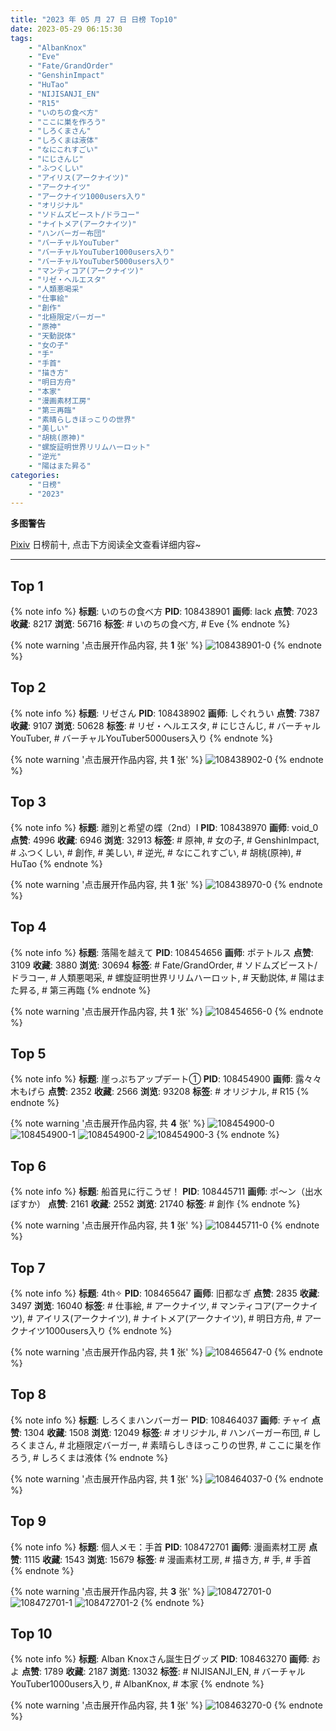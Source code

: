 ```yaml
---
title: "2023 年 05 月 27 日 日榜 Top10"
date: 2023-05-29 06:15:30
tags:
    - "AlbanKnox"
    - "Eve"
    - "Fate/GrandOrder"
    - "GenshinImpact"
    - "HuTao"
    - "NIJISANJI_EN"
    - "R15"
    - "いのちの食べ方"
    - "ここに巣を作ろう"
    - "しろくまさん"
    - "しろくまは液体"
    - "なにこれすごい"
    - "にじさんじ"
    - "ふつくしい"
    - "アイリス(アークナイツ)"
    - "アークナイツ"
    - "アークナイツ1000users入り"
    - "オリジナル"
    - "ソドムズビースト/ドラコー"
    - "ナイトメア(アークナイツ)"
    - "ハンバーガー布団"
    - "バーチャルYouTuber"
    - "バーチャルYouTuber1000users入り"
    - "バーチャルYouTuber5000users入り"
    - "マンティコア(アークナイツ)"
    - "リゼ・ヘルエスタ"
    - "人類悪喝采"
    - "仕事絵"
    - "創作"
    - "北極限定バーガー"
    - "原神"
    - "天動説体"
    - "女の子"
    - "手"
    - "手首"
    - "描き方"
    - "明日方舟"
    - "本家"
    - "漫画素材工房"
    - "第三再臨"
    - "素晴らしきほっこりの世界"
    - "美しい"
    - "胡桃(原神)"
    - "螺旋証明世界リリムハーロット"
    - "逆光"
    - "陽はまた昇る"
categories:
    - "日榜"
    - "2023"
---
```


<i class="fa fa-triangle-exclamation"></i>**多图警告**<i class="fa fa-triangle-exclamation"></i>

[Pixiv](https://www.pixiv.net/) 日榜前十, 点击下方阅读全文查看详细内容~

<!-- more -->

---

## Top 1

{% note info %}
**标题**: いのちの食べ方
**PID**: 108438901 **画师**: lack
**点赞**: 7023 **收藏**: 8217 **浏览**: 56716
**标签**: # いのちの食べ方, # Eve
{% endnote %}

{% note warning '点击展开作品内容, 共 **1** 张' %}
![108438901-0](https://i.pixiv.re/img-original/img/2023/05/26/00/00/24/108438901_p0.png)
{% endnote %}

## Top 2

{% note info %}
**标题**: リゼさん
**PID**: 108438902 **画师**: しぐれうい
**点赞**: 7387 **收藏**: 9107 **浏览**: 50628
**标签**: # リゼ・ヘルエスタ, # にじさんじ, # バーチャルYouTuber, # バーチャルYouTuber5000users入り
{% endnote %}

{% note warning '点击展开作品内容, 共 **1** 张' %}
![108438902-0](https://i.pixiv.re/img-original/img/2023/05/26/00/00/24/108438902_p0.jpg)
{% endnote %}

## Top 3

{% note info %}
**标题**: 離別と希望の蝶（2nd）Ⅰ
**PID**: 108438970 **画师**: void_0
**点赞**: 4996 **收藏**: 6946 **浏览**: 32913
**标签**: # 原神, # 女の子, # GenshinImpact, # ふつくしい, # 創作, # 美しい, # 逆光, # なにこれすごい, # 胡桃(原神), # HuTao
{% endnote %}

{% note warning '点击展开作品内容, 共 **1** 张' %}
![108438970-0](https://i.pixiv.re/img-original/img/2023/05/26/00/00/47/108438970_p0.jpg)
{% endnote %}

## Top 4

{% note info %}
**标题**: 落陽を越えて
**PID**: 108454656 **画师**: ポテトルス
**点赞**: 3109 **收藏**: 3880 **浏览**: 30694
**标签**: # Fate/GrandOrder, # ソドムズビースト/ドラコー, # 人類悪喝采, # 螺旋証明世界リリムハーロット, # 天動説体, # 陽はまた昇る, # 第三再臨
{% endnote %}

{% note warning '点击展开作品内容, 共 **1** 张' %}
![108454656-0](https://i.pixiv.re/img-original/img/2023/05/26/17/53/17/108454656_p0.jpg)
{% endnote %}

## Top 5

{% note info %}
**标题**: 崖っぷちアップデート①
**PID**: 108454900 **画师**: 露々々木もげら
**点赞**: 2352 **收藏**: 2566 **浏览**: 93208
**标签**: # オリジナル, # R15
{% endnote %}

{% note warning '点击展开作品内容, 共 **4** 张' %}
![108454900-0](https://i.pixiv.re/img-original/img/2023/05/26/18/00/33/108454900_p0.jpg)
![108454900-1](https://i.pixiv.re/img-original/img/2023/05/26/18/00/33/108454900_p1.jpg)
![108454900-2](https://i.pixiv.re/img-original/img/2023/05/26/18/00/33/108454900_p2.jpg)
![108454900-3](https://i.pixiv.re/img-original/img/2023/05/26/18/00/33/108454900_p3.jpg)
{% endnote %}

## Top 6

{% note info %}
**标题**: 船首見に行こうぜ！
**PID**: 108445711 **画师**: ポ～ン（出水ぽすか）
**点赞**: 2161 **收藏**: 2552 **浏览**: 21740
**标签**: # 創作
{% endnote %}

{% note warning '点击展开作品内容, 共 **1** 张' %}
![108445711-0](https://i.pixiv.re/img-original/img/2023/05/26/07/30/01/108445711_p0.jpg)
{% endnote %}

## Top 7

{% note info %}
**标题**: 4th✧
**PID**: 108465647 **画师**: 旧都なぎ
**点赞**: 2835 **收藏**: 3497 **浏览**: 16040
**标签**: # 仕事絵, # アークナイツ, # マンティコア(アークナイツ), # アイリス(アークナイツ), # ナイトメア(アークナイツ), # 明日方舟, # アークナイツ1000users入り
{% endnote %}

{% note warning '点击展开作品内容, 共 **1** 张' %}
![108465647-0](https://i.pixiv.re/img-original/img/2023/05/27/00/00/32/108465647_p0.jpg)
{% endnote %}

## Top 8

{% note info %}
**标题**: しろくまハンバーガー
**PID**: 108464037 **画师**: チャイ
**点赞**: 1304 **收藏**: 1508 **浏览**: 12049
**标签**: # オリジナル, # ハンバーガー布団, # しろくまさん, # 北極限定バーガー, # 素晴らしきほっこりの世界, # ここに巣を作ろう, # しろくまは液体
{% endnote %}

{% note warning '点击展开作品内容, 共 **1** 张' %}
![108464037-0](https://i.pixiv.re/img-original/img/2023/05/26/23/13/18/108464037_p0.png)
{% endnote %}

## Top 9

{% note info %}
**标题**: 個人メモ：手首
**PID**: 108472701 **画师**: 漫画素材工房
**点赞**: 1115 **收藏**: 1543 **浏览**: 15679
**标签**: # 漫画素材工房, # 描き方, # 手, # 手首
{% endnote %}

{% note warning '点击展开作品内容, 共 **3** 张' %}
![108472701-0](https://i.pixiv.re/img-original/img/2023/05/27/07/00/11/108472701_p0.jpg)
![108472701-1](https://i.pixiv.re/img-original/img/2023/05/27/07/00/11/108472701_p1.jpg)
![108472701-2](https://i.pixiv.re/img-original/img/2023/05/27/07/00/11/108472701_p2.jpg)
{% endnote %}

## Top 10

{% note info %}
**标题**: Alban Knoxさん誕生日グッズ
**PID**: 108463270 **画师**: およ
**点赞**: 1789 **收藏**: 2187 **浏览**: 13032
**标签**: # NIJISANJI_EN, # バーチャルYouTuber1000users入り, # AlbanKnox, # 本家
{% endnote %}

{% note warning '点击展开作品内容, 共 **1** 张' %}
![108463270-0](https://i.pixiv.re/img-original/img/2023/05/26/22/49/28/108463270_p0.jpg)
{% endnote %}
